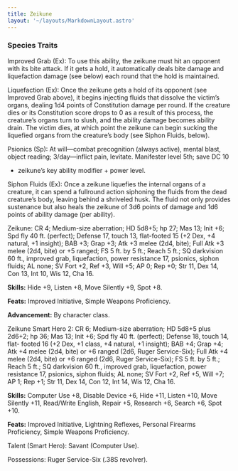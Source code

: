 ```yaml
---
title: Zeikune
layout: '~/layouts/MarkdownLayout.astro'
---
```

###  Species Traits

Improved Grab (Ex): To use this ability, the zeikune must hit an opponent with
its bite attack. If it gets a hold, it automatically deals bite damage and
liquefaction damage (see below) each round that the hold is maintained.

Liquefaction (Ex): Once the zeikune gets a hold of its opponent (see Improved
Grab above), it begins injecting fluids that dissolve the victim’s organs,
dealing 1d4 points of Constitution damage per round. If the creature dies or
its Constitution score drops to 0 as a result of this process, the creature’s
organs turn to slush, and the ability damage becomes ability drain. The victim
dies, at which point the zeikune can begin sucking the liquefied organs from
the creature’s body (see Siphon Fluids, below).

Psionics (Sp): At will—combat precognition (always active), mental blast,
object reading; 3/day—inflict pain, levitate. Manifester level 5th; save DC 10
+ zeikune’s key ability modifier + power level.

Siphon Fluids (Ex): Once a zeikune liquefies the internal organs of a
creature, it can spend a fullround action siphoning the fluids from the dead
creature’s body, leaving behind a shriveled husk. The fluid not only provides
sustenance but also heals the zeikune of 3d6 points of damage and 1d6 points
of ability damage (per ability).

Zeikune: CR 4; Medium-size aberration; HD 5d8+5; hp 27; Mas 13; Init +6; Spd
fly 40 ft. (perfect); Defense 17, touch 13, flat-footed 15 (+2 Dex, +4
natural, +1 insight); BAB +3; Grap +3; Atk +3 melee (2d4, bite); Full Atk +3
melee (2d4, bite) or +5 ranged; FS 5 ft. by 5 ft.; Reach 5 ft.; SQ darkvision
60 ft., improved grab, liquefaction, power resistance 17, psionics, siphon
fluids; AL none; SV Fort +2, Ref +3, Will +5; AP 0; Rep +0; Str 11, Dex 14,
Con 13, Int 10, Wis 12, Cha 16.

**Skills:** Hide +9, Listen +8, Move Silently +9, Spot +8.

**Feats:** Improved Initiative, Simple Weapons Proficiency.

**Advancement:** By character class.

Zeikune Smart Hero 2: CR 6; Medium-size aberration; HD 5d8+5 plus 2d6+2; hp
36; Mas 13; Init +6; Spd fly 40 ft. (perfect); Defense 18, touch 14, flat-
footed 16 (+2 Dex, +1 class, +4 natural, +1 insight); BAB +4; Grap +4; Atk +4
melee (2d4, bite) or +6 ranged (2d6, Ruger Service-Six); Full Atk +4 melee
(2d4, bite) or +6 ranged (2d6, Ruger Service-Six); FS 5 ft. by 5 ft.; Reach 5
ft.; SQ darkvision 60 ft., improved grab, liquefaction, power resistance 17,
psionics, siphon fluids; AL none; SV Fort +2, Ref +5, Will +7; AP 1; Rep +1;
Str 11, Dex 14, Con 12, Int 14, Wis 12, Cha 16.

**Skills:** Computer Use +8, Disable Device +6, Hide +11, Listen +10, Move
Silently +11, Read/Write English, Repair +5, Research +6, Search +6, Spot +10.

**Feats:** Improved Initiative, Lightning Reflexes, Personal Firearms
Proficiency, Simple Weapons Proficiency.

Talent (Smart Hero): Savant (Computer Use).

Possessions: Ruger Service-Six (.38S revolver).

